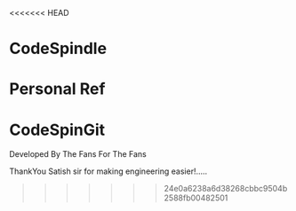 <<<<<<< HEAD
# CodeSpindle
Personal Ref
=======
# CodeSpinGit
Developed By The Fans For The Fans

ThankYou Satish sir for making engineering easier!.....
>>>>>>> 24e0a6238a6d38268cbbc9504b2588fb00482501
